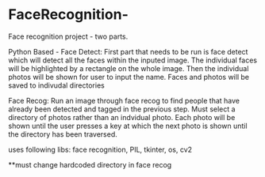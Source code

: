 # FaceRecognition-
Face recognition project - two parts. 

Python Based - 
Face Detect:
First part that needs to be run is face detect which will detect all the faces within the inputed image. The individual faces will be highlighted by a rectangle on the whole image. Then the individual photos will be shown for user to input the name. Faces and photos will be saved to indivudal directories

Face Recog:
Run an image through face recog to find people that have already been detected and tagged in the previous step. Must select a directory of photos rather than an indvidual photo. Each photo will be shown until the user presses a key at which the next photo is shown until the directory has been traversed. 

uses following libs:
face recognition, PIL, tkinter, os, cv2 

**must change hardcoded directory in face recog 

